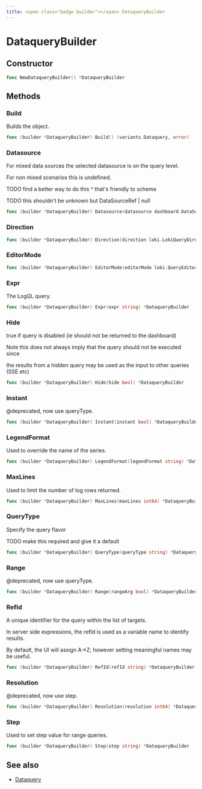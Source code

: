 ```yaml
---
title: <span class="badge builder"></span> DataqueryBuilder
---
```

# <span class="badge builder"></span> DataqueryBuilder

## Constructor

```go
func NewDataqueryBuilder() *DataqueryBuilder
```
## Methods

### <span class="badge object-method"></span> Build

Builds the object.

```go
func (builder *DataqueryBuilder) Build() (variants.Dataquery, error)
```

### <span class="badge object-method"></span> Datasource

For mixed data sources the selected datasource is on the query level.

For non mixed scenarios this is undefined.

TODO find a better way to do this ^ that's friendly to schema

TODO this shouldn't be unknown but DataSourceRef | null

```go
func (builder *DataqueryBuilder) Datasource(datasource dashboard.DataSourceRef) *DataqueryBuilder
```

### <span class="badge object-method"></span> Direction

```go
func (builder *DataqueryBuilder) Direction(direction loki.LokiQueryDirection) *DataqueryBuilder
```

### <span class="badge object-method"></span> EditorMode

```go
func (builder *DataqueryBuilder) EditorMode(editorMode loki.QueryEditorMode) *DataqueryBuilder
```

### <span class="badge object-method"></span> Expr

The LogQL query.

```go
func (builder *DataqueryBuilder) Expr(expr string) *DataqueryBuilder
```

### <span class="badge object-method"></span> Hide

true if query is disabled (ie should not be returned to the dashboard)

Note this does not always imply that the query should not be executed since

the results from a hidden query may be used as the input to other queries (SSE etc)

```go
func (builder *DataqueryBuilder) Hide(hide bool) *DataqueryBuilder
```

### <span class="badge object-method"></span> Instant

@deprecated, now use queryType.

```go
func (builder *DataqueryBuilder) Instant(instant bool) *DataqueryBuilder
```

### <span class="badge object-method"></span> LegendFormat

Used to override the name of the series.

```go
func (builder *DataqueryBuilder) LegendFormat(legendFormat string) *DataqueryBuilder
```

### <span class="badge object-method"></span> MaxLines

Used to limit the number of log rows returned.

```go
func (builder *DataqueryBuilder) MaxLines(maxLines int64) *DataqueryBuilder
```

### <span class="badge object-method"></span> QueryType

Specify the query flavor

TODO make this required and give it a default

```go
func (builder *DataqueryBuilder) QueryType(queryType string) *DataqueryBuilder
```

### <span class="badge object-method"></span> Range

@deprecated, now use queryType.

```go
func (builder *DataqueryBuilder) Range(rangeArg bool) *DataqueryBuilder
```

### <span class="badge object-method"></span> RefId

A unique identifier for the query within the list of targets.

In server side expressions, the refId is used as a variable name to identify results.

By default, the UI will assign A->Z; however setting meaningful names may be useful.

```go
func (builder *DataqueryBuilder) RefId(refId string) *DataqueryBuilder
```

### <span class="badge object-method"></span> Resolution

@deprecated, now use step.

```go
func (builder *DataqueryBuilder) Resolution(resolution int64) *DataqueryBuilder
```

### <span class="badge object-method"></span> Step

Used to set step value for range queries.

```go
func (builder *DataqueryBuilder) Step(step string) *DataqueryBuilder
```

## See also

 * <span class="badge object-type-struct"></span> [Dataquery](./object-Dataquery.md)

